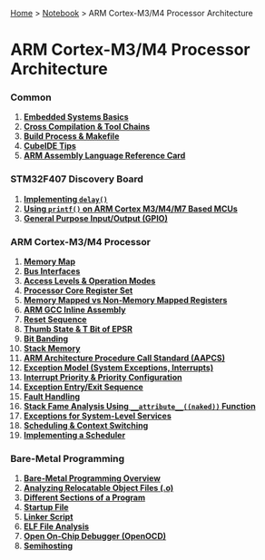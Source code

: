 <a href="../../">Home</a> > <a href="../notebook">Notebook</a> > ARM Cortex-M3/M4 Processor Architecture

# ARM Cortex-M3/M4 Processor Architecture



### Common

1. **<a href="./embedded-systems-basics">Embedded Systems Basics</a>**
2. **<a href="./cross-compilation-and-toolchains">Cross Compilation & Tool Chains</a>**
3. **<a href="./build-process-and-makefile">Build Process & Makefile</a>**
4. **<a href="./cubeide-tips">CubeIDE Tips</a>**
5. **<a href="./arm-assembly-language-reference-card">ARM Assembly Language Reference Card</a>**

### STM32F407 Discovery Board

1. **<a href="./implementing-delay">Implementing `delay()`</a>**
1. **<a href="./using-printf-on-arm-cortex-m3-m4-m7-based-mcus">Using `printf()` on ARM Cortex M3/M4/M7 Based MCUs</a>**
1. **<a href="./general-purpose-input-output">General Purpose Input/Output (GPIO)</a>**

### ARM Cortex-M3/M4 Processor

1. **<a href="./memory-map">Memory Map</a>**
2. **<a href="./bus-interfaces">Bus Interfaces</a>**
3. **<a href="./access-levels-and-operation-modes-of-the-processor">Access Levels & Operation Modes</a>**
4. **<a href="./processor-core-register-set">Processor Core Register Set</a>**
5. **<a href="./memory-mapped-vs-non-memory-mapped-registers">Memory Mapped vs Non-Memory Mapped Registers</a>**
6. **<a href="./arm-gcc-inline-assembly">ARM GCC Inline Assembly</a>**
7. **<a href="./reset-sequence">Reset Sequence</a>**
8. **<a href="./thumb-state-and-t-bit-of-epsr">Thumb State & T Bit of EPSR</a>**
9. **<a href="./bit-banding">Bit Banding</a>**
10. **<a href="./stack-memory">Stack Memory</a>**
11. **<a href="./arm-architecture-procedure-call-standard">ARM Architecture Procedure Call Standard (AAPCS)</a>**
12. **<a href="./exception-model">Exception Model (System Exceptions, Interrupts)</a>**
13. **<a href="./interrupt-priority-and-priority-configuration">Interrupt Priority & Priority Configuration</a>**
14. **<a href="./exception-entry-and-exit-sequence">Exception Entry/Exit Sequence</a>**
15. **<a href="./fault-handling">Fault Handling</a>**
16. **<a href="./stack-frame-analysis-using-naked-function">Stack Fame Analysis Using `__attribute__((naked))` Function</a>**
17. **<a href="./exceptions-for-system-level-services">Exceptions for System-Level Services</a>**
18. **<a href="./scheduling-and-context-switching">Scheduling & Context Switching</a>**
19. **<a href="./implementing-a-scheduler">Implementing a Scheduler</a>**

### Bare-Metal Programming

1. **<a href="./bare-metal-programming-overview">Bare-Metal Programming Overview</a>**
2. **<a href="./analyzing-relocatable-object-files">Analyzing Relocatable Object Files (.o)</a>**
3. **<a href="./different-sections-of-a-program">Different Sections of a Program</a>**
4. **<a href="./startup-file">Startup File</a>**
5. **<a href="./linker-script">Linker Script</a>**
6. **<a href="./elf-file-analysis">ELF File Analysis</a>**
7. **<a href="./open-on-chip-debugger">Open On-Chip Debugger (OpenOCD)</a>**
8. **<a href="./semihosting">Semihosting</a>**

